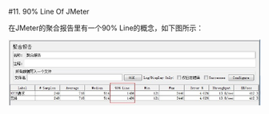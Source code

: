 #11. 90% Line Of JMeter

  在JMeter的聚合报告里有一个90% Line的概念，如下图所示：
  
  <img src="images/90%Line.jpg" />
